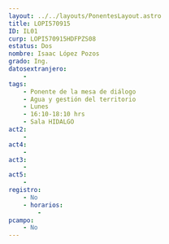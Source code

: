 ```yaml
---
layout: ../../layouts/PonentesLayout.astro
title: LOPI570915
ID: IL01
curp: LOPI570915HDFPZS08
estatus: Dos
nombre: Isaac López Pozos
grado: Ing. 
datosextranjero:
    - 
tags:
    - Ponente de la mesa de diálogo
    - Agua y gestión del territorio
    - Lunes
    - 16:10-18:10 hrs
    - Sala HIDALGO
act2: 
    - 
act4: 
    - 
act3: 
    - 
act5: 
    - 
registro:
    - No
    - horarios:
        - 
pcampo:
    - No
---
```

